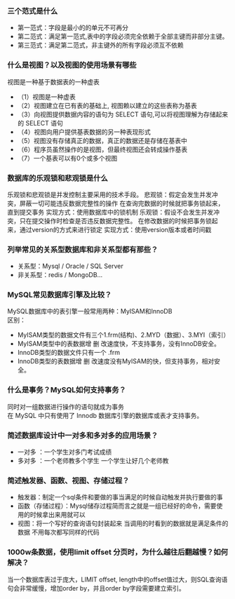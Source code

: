 ### 三个范式是什么
* 第一范式：字段是最小的的单元不可再分
* 第二范式：满足第一范式,表中的字段必须完全依赖于全部主键而非部分主键。
* 第三范式：满足第二范式，非主键外的所有字段必须互不依赖

### 什么是视图？以及视图的使用场景有哪些
视图是一种基于数据表的一种虚表
* （1）视图是一种虚表
* （2）视图建立在已有表的基础上, 视图赖以建立的这些表称为基表
* （3）向视图提供数据内容的语句为 SELECT 语句,可以将视图理解为存储起来的 SELECT 语句
* （4）视图向用户提供基表数据的另一种表现形式
* （5）视图没有存储真正的数据，真正的数据还是存储在基表中
* （6）程序员虽然操作的是视图，但最终视图还会转成操作基表
* （7）一个基表可以有0个或多个视图


### 数据库的乐观锁和悲观锁是什么
乐观锁和悲观锁是并发控制主要采用的技术手段。
悲观锁：假定会发生并发冲突，屏蔽一切可能违反数据完整性的操作
在查询完数据的时候就把事务锁起来，直到提交事务
实现方式：使用数据库中的锁机制
乐观锁：假设不会发生并发冲突，只在提交操作时检查是否违反数据完整性。
在修改数据的时候把事务锁起来，通过version的方式来进行锁定
实现方式：使用version版本或者时间戳


### 列举常见的关系型数据库和非关系型都有那些？
* 关系型：Mysql / Oracle / SQL Server 
* 非关系型：redis / MongoDB…

### MySQL常见数据库引擎及比较？
MySQL数据库中的表引擎一般常用两种：MyISAM和InnoDB   
区别：   
* MyISAM类型的数据文件有三个1.frm(结构)、2.MYD（数据）、3.MYI（索引） 
* MyISAM类型中的表数据增 删 改速度快，不支持事务，没有InnoDB安全。 
* InnoDB类型的数据文件只有一个 .frm 
* InnoDB类型的表数据增 删 改速度没有MyISAM的快，但支持事务，相对安全。

### 什么是事务？MySQL如何支持事务？
同时对一组数据进行操作的语句就成为事务   
在 MySQL 中只有使用了 Innodb 数据库引擎的数据库或表才支持事务。  

### 简述数据库设计中一对多和多对多的应用场景？
* 一对多 ：一个学生对多门考试成绩 
* 多对多 ：一个老师教多个学生 一个学生让好几个老师教

### 简述触发器、函数、视图、存储过程？
* 触发器：制定一个sql条件和要做的事当满足的时候自动触发并执行要做的事 
* 函数（存储过程）：Mysql储存过程简而言之就是一组已经好的命令，需要使用的时候拿出来用就可以 
* 视图：将一个写好的查询语句封装起来 当调用的时看到的数据就是满足条件的数据 不用每次都写同样的代码


### 1000w条数据，使用limit offset 分页时，为什么越往后翻越慢？如何解决？
当一个数据库表过于庞大，LIMIT offset, length中的offset值过大，则SQL查询语句会非常缓慢，增加order by，并且order by字段需要建立索引。


